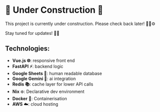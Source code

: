 # 🚧 Under Construction 🚧

This project is currently under construction. Please check back later! 👷‍♂️⚙️

Stay tuned for updates! 🔧🔨




## Technologies:
- **Vue.js 🌐**:  responsive front end
- **FastAPI ⚡**: backend logic
- **Google Sheets 📝**: human readable database
- **Google Gemini 🤖**: ai integration
- **Redis 📚**: cache layer for lower API calls
- **Nix** ❄️: Declarative dev environment
- **Docker** 🐳: Containerisation
- **AWS** ☁️: cloud hosting
